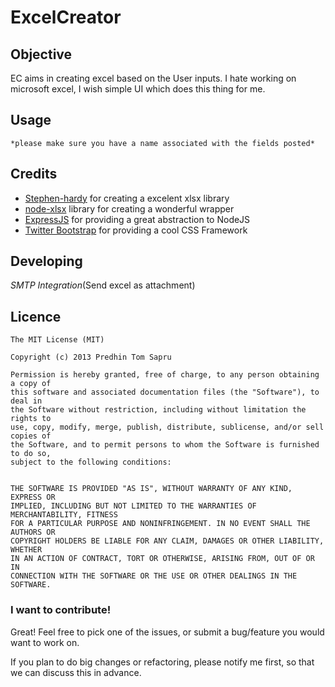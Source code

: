 # ExcelCreator

## Objective
EC aims in creating excel based on the User inputs.
I hate working on microsoft excel, I wish simple UI which does this thing for me.

## Usage
```Just submit a table, app takes care of rest, cool na... 
*please make sure you have a name associated with the fields posted*
```

## Credits
* [Stephen-hardy](https://github.com/stephen-hardy/ "Stephen-hardy") for creating a excelent xlsx library
* [node-xlsx](https://npmjs.org/package/node-xlsx/ "node-xlsx") library for creating a wonderful wrapper
* [ExpressJS](http://expressjs.com/ "ExpressJS") for providing a great abstraction to NodeJS
* [Twitter Bootstrap](http://getbootstrap.com/ "Twitter Bootstrap") for providing a cool CSS Framework

## Developing
*SMTP Integration*(Send excel as attachment)

## Licence
```
The MIT License (MIT)

Copyright (c) 2013 Predhin Tom Sapru

Permission is hereby granted, free of charge, to any person obtaining a copy of
this software and associated documentation files (the "Software"), to deal in
the Software without restriction, including without limitation the rights to
use, copy, modify, merge, publish, distribute, sublicense, and/or sell copies of
the Software, and to permit persons to whom the Software is furnished to do so,
subject to the following conditions:


THE SOFTWARE IS PROVIDED "AS IS", WITHOUT WARRANTY OF ANY KIND, EXPRESS OR
IMPLIED, INCLUDING BUT NOT LIMITED TO THE WARRANTIES OF MERCHANTABILITY, FITNESS
FOR A PARTICULAR PURPOSE AND NONINFRINGEMENT. IN NO EVENT SHALL THE AUTHORS OR
COPYRIGHT HOLDERS BE LIABLE FOR ANY CLAIM, DAMAGES OR OTHER LIABILITY, WHETHER
IN AN ACTION OF CONTRACT, TORT OR OTHERWISE, ARISING FROM, OUT OF OR IN
CONNECTION WITH THE SOFTWARE OR THE USE OR OTHER DEALINGS IN THE SOFTWARE.
```

### I want to contribute!

Great! Feel free to pick one of the issues, or submit a bug/feature you would
want to work on.

If you plan to do big changes or refactoring, please notify me first, so that
we can discuss this in advance.

 
